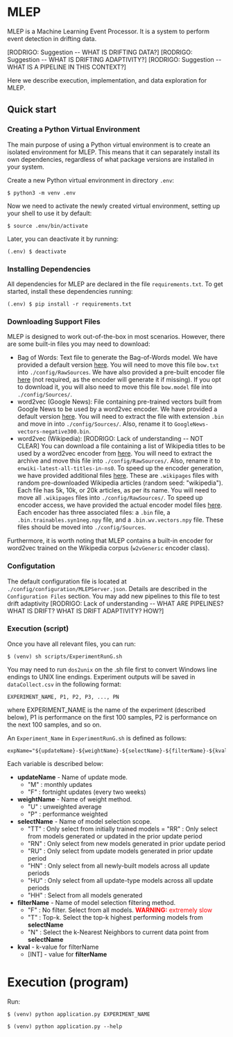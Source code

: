 # MLEP
MLEP is a Machine Learning Event Processor. It is a system to perform event detection in drifting
data.

[RODRIGO: Suggestion -- WHAT IS DRIFTING DATA?]
[RODRIGO: Suggestion -- WHAT IS DRIFTING ADAPTIVITY?]
[RODRIGO: Suggestion -- WHAT IS A PIPELINE IN THIS CONTEXT?]

Here we describe execution, implementation, and data exploration for MLEP.

## Quick start
### Creating a Python Virtual Environment
The main purpose of using a Python virtual environment is to create an isolated environment for
MLEP. This means that it can separately install its own dependencies, regardless of what package
versions are installed in your system.

Create a new Python virtual environment in directory `.env`:
```console
$ python3 -m venv .env
```

Now we need to activate the newly created virtual environment, setting up your shell to use it by
default:
```console
$ source .env/bin/activate
```

Later, you can deactivate it by running:
```console
(.env) $ deactivate
```

### Installing Dependencies
All dependencies for MLEP are declared in the file `requirements.txt`. To get started, install these
dependencies running:
```console
(.env) $ pip install -r requirements.txt
```

### Downloading Support Files
MLEP is designed to work out-of-the-box in most scenarios. However, there are some built-in files
you may need to download:
* Bag of Words: Text file to generate the Bag-of-Words model. We have provided a default
version [here](https://drive.google.com/open?id=1xxnAGya_gYxgGuKk7FRZ1s07uACBXgeU). You will need to
move this file `bow.txt` into `./config/RawSources`. We have also provided a pre-built encoder file
[here](https://drive.google.com/open?id=1lKjFcgwtyMTEDCpAr-7Oc-zmfp-G7gWh) (not required, as the
encoder will generate it if missing). If you opt to download it, you will also need to move this
file `bow.model` file into `./config/Sources/`.
* word2vec (Google News): File containing pre-trained vectors built from Google News to be used
by a word2vec encoder. We have provided a default version
[here](https://drive.google.com/file/d/0B7XkCwpI5KDYNlNUTTlSS21pQmM/edit). You will need to extract
the file with extension `.bin` and move in into `./config/Sources/`. Also, rename it to
`GoogleNews-vectors-negative300.bin`.
* word2vec (Wikipedia): [RODRIGO: Lack of understanding -- NOT CLEAR]
You can download a file containing a list of Wikipedia titles to be used by a word2vec encoder from
[here](https://dumps.wikimedia.org/enwiki/latest/enwiki-latest-all-titles-in-ns0.gz). You will need
to extract the archive and move this file into `./config/RawSources/`. Also, rename it to
`enwiki-latest-all-titles-in-ns0`. To speed up the encoder generation, we have provided additional
files [here](https://drive.google.com/drive/folders/1BuLbH6f_rjtdx9RwipTsmXi6xmxNFYH9?usp=sharing).
These are `.wikipages` files with random pre-downloaded Wikipedia articles (random seed:
"wikipedia"). Each file has 5k, 10k, or 20k articles, as per its name. You will need to move all
`.wikipages` files into `./config/RawSources/`. To speed up encoder access, we have provided the
actual encoder model files
[here](https://drive.google.com/open?id=1SL21I_FYOoDYuq77i4TRY1WDJhlZgy36). Each encoder has three
associated files: a `.bin` file, a `.bin.trainables.syn1neg.npy` file, and a `.bin.wv.vectors.npy`
file. These files should be moved into `./config/Sources`.

Furthermore, it is worth noting that MLEP contains a built-in encoder for word2vec trained on the
Wikipedia corpus (`w2vGeneric` encoder class).

### Configutation
The default configuration file is located at `./config/configuration/MLEPServer.json`. Details are
described in the `Configuration Files` section. You may add new pipelines to this file to test drift
adaptivity [RODRIGO: Lack of understanding -- WHAT ARE PIPELINES? WHAT IS DRIFT? WHAT IS DRIFT
ADAPTIVITY? HOW?]

### Execution (script)

Once you have all relevant files, you can run:

    $ (venv) sh scripts/ExperimentRunG.sh

You may need to run `dos2unix` on the .sh file first to convert Windows line endings to UNIX line endings. Experiment outputs will be saved in `dataCollect.csv` in the following format:

    EXPERIMENT_NAME, P1, P2, P3, ..., PN

where EXPERIMENT_NAME is the name of the experiment (described below), P1 is performance on the first 100 samples, P2 is performance on the next 100 samples, and so on.

An `Experiment_Name` in `ExperimentRunG.sh` is defined as follows:

    expName="${updateName}-${weightName}-${selectName}-${filterName}-${kvalName}"

Each variable is described below:

 - **updateName** - Name of update mode. 
    - "M" : monthly updates 
    - "F" : fortnight updates (every two weeks)
 - **weightName** - Name of weight method. 
    - "U" : unweighted average 
    - "P" : performance weighted
 - **selectName** - Name of model selection scope.
    - "TT"  : Only select from initially trained models
    = "RR"  : Only select from models generated or updated in the prior update period
    - "RN"  : Only select from new models generated in prior update period
    - "RU"  : Only select from update models generated in prior update period
    - "HN"  : Only select from all newly-built models across all update periods
    - "HU"  : Only select from all update-type models across all update periods
    - "HH"  : Select from all models generated
 - **filterName** - Name of model selection filtering method. 
    - "F" : No filter. Select from all models. <span style="color:red">**WARNING:** extremely slow</span>
    - "T" : Top-k. Select the top-k highest performing models from **selectName**
    - "N" : Select the k-Nearest Neighbors to current data point from **selectName**
- **kval** - k-value for filterName
    - [INT] - value for **filterName**

# Execution (program)

Run:

    $ (venv) python application.py EXPERIMENT_NAME

    $ (venv) python application.py --help
